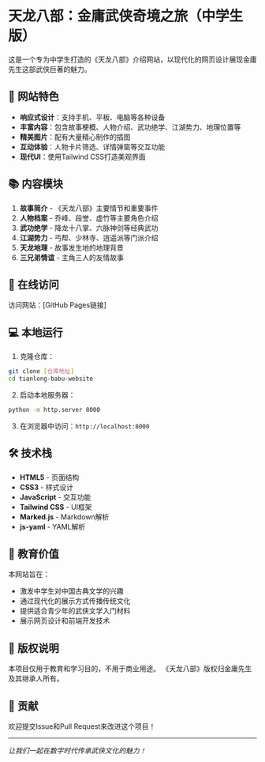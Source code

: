 # 天龙八部：金庸武侠奇境之旅（中学生版）

这是一个专为中学生打造的《天龙八部》介绍网站，以现代化的网页设计展现金庸先生这部武侠巨著的魅力。

## 🌟 网站特色

- **响应式设计**：支持手机、平板、电脑等各种设备
- **丰富内容**：包含故事梗概、人物介绍、武功绝学、江湖势力、地理位置等
- **精美图片**：配有大量精心制作的插图
- **互动体验**：人物卡片筛选、详情弹窗等交互功能
- **现代UI**：使用Tailwind CSS打造美观界面

## 📚 内容模块

1. **故事简介** - 《天龙八部》主要情节和重要事件
2. **人物档案** - 乔峰、段誉、虚竹等主要角色介绍
3. **武功绝学** - 降龙十八掌、六脉神剑等经典武功
4. **江湖势力** - 丐帮、少林寺、逍遥派等门派介绍
5. **天龙地理** - 故事发生地的地理背景
6. **三兄弟情谊** - 主角三人的友情故事

## 🚀 在线访问

访问网站：[GitHub Pages链接]

## 💻 本地运行

1. 克隆仓库：
```bash
git clone [仓库地址]
cd tianlong-babu-website
```

2. 启动本地服务器：
```bash
python -m http.server 8000
```

3. 在浏览器中访问：`http://localhost:8000`

## 🛠️ 技术栈

- **HTML5** - 页面结构
- **CSS3** - 样式设计
- **JavaScript** - 交互功能
- **Tailwind CSS** - UI框架
- **Marked.js** - Markdown解析
- **js-yaml** - YAML解析

## 📖 教育价值

本网站旨在：
- 激发中学生对中国古典文学的兴趣
- 通过现代化的展示方式传播传统文化
- 提供适合青少年的武侠文学入门材料
- 展示网页设计和前端开发技术

## 📄 版权说明

本项目仅用于教育和学习目的，不用于商业用途。
《天龙八部》版权归金庸先生及其继承人所有。

## 🤝 贡献

欢迎提交Issue和Pull Request来改进这个项目！

---

*让我们一起在数字时代传承武侠文化的魅力！* 